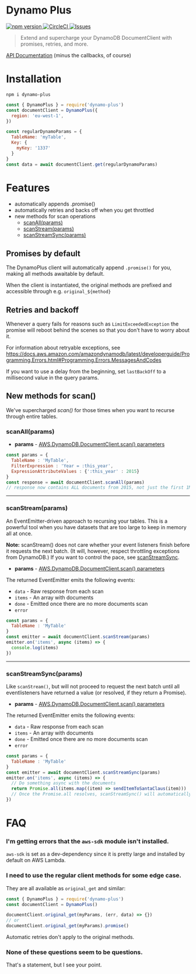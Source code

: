 # Dynamo Plus

[ ![npm version](https://img.shields.io/npm/v/dynamo-plus.svg?style=flat) ](https://npmjs.org/package/dynamo-plus "View this project on npm") [ ![CircleCI](https://circleci.com/gh/Sleavely/dynamo-plus.svg?style=svg) ](https://circleci.com/gh/Sleavely/dynamo-plus) [ ![Issues](https://img.shields.io/github/issues/Sleavely/dynamo-plus.svg) ](https://github.com/Sleavely/dynamo-plus/issues)

> Extend and supercharge your DynamoDB DocumentClient with promises, retries, and more.

[API Documentation](https://docs.aws.amazon.com/AWSJavaScriptSDK/latest/AWS/DynamoDB/DocumentClient.html) (minus the callbacks, of course)

# Installation

```shell
npm i dynamo-plus
```

```js
const { DynamoPlus } = require('dynamo-plus')
const documentClient = DynamoPlus({
  region: 'eu-west-1',
})

const regularDynamoParams = {
  TableName: 'myTable',
  Key: {
    myKey: '1337'
  }
}
const data = await documentClient.get(regularDynamoParams)
```

# Features

- automatically appends .promise()
- automatically retries and backs off when you get throttled
- new methods for scan operations
  - [scanAll(params)](#methods-scanall)
  - [scanStream(params)](#methods-scanstream)
  - [scanStreamSync(params)](#methods-scanstreamsync)

## Promises by default

The DynamoPlus client will automatically append `.promise()` for you, making all methods awaitable by default.

When the client is instantiated, the original methods are prefixed and accessible through e.g. ``original_${method}``

## Retries and backoff

Whenever a query fails for reasons such as `LimitExceededException` the promise will reboot behind the scenes so that you don't have to worry about it.

For information about retryable exceptions, see https://docs.aws.amazon.com/amazondynamodb/latest/developerguide/Programming.Errors.html#Programming.Errors.MessagesAndCodes

If you want to use a delay from the beginning, set `lastBackOff` to a millisecond value in the query params.

## New methods for scan()

We've supercharged _scan()_ for those times when you want to recurse through entire tables.

<a name="methods-scanall"></a>
### scanAll(params)

- **params** - [AWS.DynamoDB.DocumentClient.scan() parameters](https://docs.aws.amazon.com/AWSJavaScriptSDK/latest/AWS/DynamoDB/DocumentClient.html#scan-property)

```js
const params = {
  TableName : 'MyTable',
  FilterExpression : 'Year = :this_year',
  ExpressionAttributeValues : {':this_year' : 2015}
}
const response = await documentClient.scanAll(params)
// response now contains ALL documents from 2015, not just the first 1MB
```

---

<a name="methods-scanstream"></a>
### scanStream(params)

An EventEmitter-driven approach to recursing your tables. This is a powerful tool when you have datasets that are too large to keep in memory all at once.

**Note:** scanStream() does not care whether your event listeners finish before it requests the next batch. (It will, however, respect throttling exceptions from DynamoDB.) If you want to control the pace, see [scanStreamSync](#methods-streamsync).

- **params** - [AWS.DynamoDB.DocumentClient.scan() parameters](https://docs.aws.amazon.com/AWSJavaScriptSDK/latest/AWS/DynamoDB/DocumentClient.html#scan-property)

The returned EventEmitter emits the following events:

- `data` - Raw response from each scan
- `items` - An array with documents
- `done` - Emitted once there are no more documents scan
- `error`

```js
const params = {
  TableName : 'MyTable'
}
const emitter = await documentClient.scanStream(params)
emitter.on('items', async (items) => {
  console.log(items)
})
```

---

<a name="methods-scanstreamsync"></a>
### scanStreamSync(params)

Like `scanStream()`, but will not proceed to request the next batch until all eventlisteners have returned a value (or resolved, if they return a Promise).

- **params** - [AWS.DynamoDB.DocumentClient.scan() parameters](https://docs.aws.amazon.com/AWSJavaScriptSDK/latest/AWS/DynamoDB/DocumentClient.html#scan-property)

The returned EventEmitter emits the following events:

- `data` - Raw response from each scan
- `items` - An array with documents
- `done` - Emitted once there are no more documents scan
- `error`

```js
const params = {
  TableName : 'MyTable'
}
const emitter = await documentClient.scanStreamSync(params)
emitter.on('items', async (items) => {
  // Do something async with the documents
  return Promise.all(items.map((item) => sendItemToSantaClaus(item)))
  // Once the Promise.all resolves, scanStreamSync() will automatically request the next batch.
})
```

# FAQ

### I'm getting errors that the `aws-sdk` module isn't installed.

`aws-sdk` is set as a dev-dependency since it is pretty large and installed by default on AWS Lambda.

### I need to use the regular client methods for some edge case.

They are all available as `original_get` and similar:

```js
const { DynamoPlus } = require('dynamo-plus')
const documentClient = DynamoPlus()

documentClient.original_get(myParams, (err, data) => {})
// or
documentClient.original_get(myParams).promise()
```

Automatic retries don't apply to the original methods.


### None of these questions seem to be questions.

That's a statement, but I see your point.
